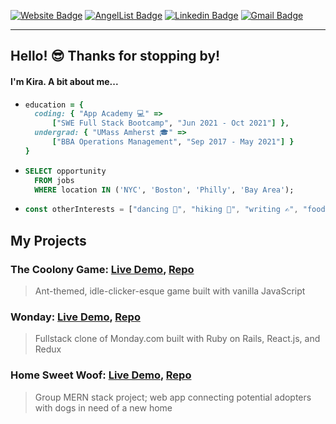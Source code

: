 [![Website Badge](https://img.shields.io/badge/-kira_porter_com-e34f26?style=flat-square&logo=Portfolio&logoColor=white&link=https://github.com/kierxin)](https://github.com/kierxin)
[![AngelList Badge](https://img.shields.io/badge/-kira's_angel-e4405f?style=flat-square&logo=AngelList&logoColor=white&link=https://github.com/kierxin)](https://angel.co/u/keeruh)
[![Linkedin Badge](https://img.shields.io/badge/-kiraporter-blue?style=flat-square&logo=Linkedin&logoColor=white&link=https://github.com/kierxin)](https://www.linkedin.com/in/kiraporter)
[![Gmail Badge](https://img.shields.io/badge/-kierxin@gmail.com-d14836?style=flat-square&logo=Gmail&logoColor=white&link=mailto:kierxin@gmail.com)](mailto:mail@kierxin@gmail.com)

***

## Hello! 😎 Thanks for stopping by!

#### I'm Kira. A bit about me...
  
* ```ruby
  education = {
    coding: { "App Academy 💻" => 
        ["SWE Full Stack Bootcamp", "Jun 2021 - Oct 2021"] },
    undergrad: { "UMass Amherst 🎓" => 
        ["BBA Operations Management", "Sep 2017 - May 2021"] }
  }
  ```
* ```sql
  SELECT opportunity
    FROM jobs 
    WHERE location IN ('NYC', 'Boston', 'Philly', 'Bay Area');
  ```
* ``` javascript
  const otherInterests = ["dancing 💃", "hiking 🌲", "writing ✍", "food 🌮🍣🍄🥗🍜🧀"];
  ```


## My Projects  

### The Coolony Game: [Live Demo](https://kierxin.github.io/The-Coolony-Game/ "https://kierxin.github.io/The-Coolony-Game/"), [Repo](https://github.com/kierxin/The-Coolony-Game "https://github.com/kierxin/The-Coolony-Game")

> Ant-themed, idle-clicker-esque game built with vanilla JavaScript

### Wonday: [Live Demo](https://wonday-clone-of-monday.herokuapp.com/#/ "https://wonday-clone-of-monday.herokuapp.com/#/"), [Repo](https://github.com/kierxin/Wonday "https://github.com/kierxin/Wonday")
> Fullstack clone of Monday.com built with Ruby on Rails, React.js, and Redux

### Home Sweet Woof: [Live Demo](https://homesweetwoof.herokuapp.com/#/ "https://homesweetwoof.herokuapp.com/#/"), [Repo](https://github.com/alexsaintlam/AdoptADog "https://github.com/alexsaintlam/AdoptADog")
> Group MERN stack project; web app connecting potential adopters with dogs in need of a new home
